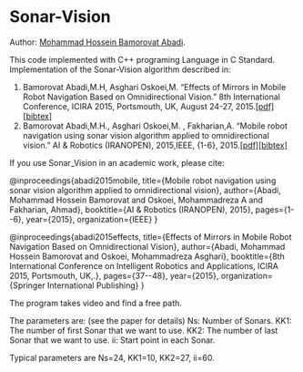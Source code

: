 # Sonar-Vision
Author: [Mohammad Hossein Bamorovat Abadi](https://bamorovatwo.wordpress.com/).

This code implemented with C++ programing Language in C Standard.
Implementation of the Sonar-Vision algorithm described in:

1. Bamorovat Abadi,M.H, Asghari Oskoei,M. “Effects of Mirrors in Mobile Robot Navigation Based on Omnidirectional Vision.” 8th International Conference, ICIRA 2015, Portsmouth, UK, August 24-27, 2015.[[pdf]](https://bamorovatwo.files.wordpress.com/2016/12/intelligentroboticsandapplications.pdf)[[bibtex]](https://bamorovatwo.wordpress.com/bibtex1)
2. Bamorovat Abadi,M.H., Asghari Oskoei,M. , Fakharian,A. “Mobile robot navigation using sonar vision algorithm applied to omnidirectional vision.” AI & Robotics (IRANOPEN), 2015,IEEE, {1-6}, 2015.[[pdf]](https://bamorovatwo.files.wordpress.com/2016/12/the-7th-robocup-iranopen-international-symposium-and-the-5th-joint-conference-of-ai-robotics.pdf)[[bibtex]](https://bamorovatwo.wordpress.com/bibtex2)

If you use Sonar_Vision in an academic work, please cite:

@inproceedings{abadi2015mobile,
  title={Mobile robot navigation using sonar vision algorithm applied to omnidirectional vision},
  author={Abadi, Mohammad Hossein Bamorovat and Oskoei, Mohammadreza A and Fakharian, Ahmad},
  booktitle={AI \& Robotics (IRANOPEN), 2015},
  pages={1--6},
  year={2015},
  organization={IEEE}
}

@inproceedings{abadi2015effects,
  title={Effects of Mirrors in Mobile Robot Navigation Based on Omnidirectional Vision},
  author={Abadi, Mohammad Hossein Bamorovat and Oskoei, Mohammadreza Asghari},
  booktitle={8th International Conference on Intelligent Robotics and Applications, ICIRA 2015, Portsmouth, UK,.},
  pages={37--48},
  year={2015},
  organization={Springer International Publishing}
}

The program takes video and find a free path.

The parameters are: (see the paper for details)
Ns: Number of Sonars.
KK1: The number of first Sonar that we want to use.
KK2: The number of last Sonar that we want to use.
ii: Start point in each Sonar.

Typical parameters are Ns=24, KK1=10, KK2=27, ii=60.
